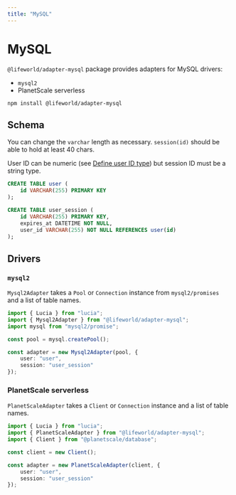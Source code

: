 ```yaml
---
title: "MySQL"
---
```


# MySQL

`@lifeworld/adapter-mysql` package provides adapters for MySQL drivers:

-   `mysql2`
-   PlanetScale serverless

```
npm install @lifeworld/adapter-mysql
```

## Schema

You can change the `varchar` length as necessary. `session(id)` should be able to hold at least 40 chars.

User ID can be numeric (see [Define user ID type](/basics/users#define-user-id-type)) but session ID must be a string type.

```sql
CREATE TABLE user (
    id VARCHAR(255) PRIMARY KEY
);

CREATE TABLE user_session (
    id VARCHAR(255) PRIMARY KEY,
    expires_at DATETIME NOT NULL,
    user_id VARCHAR(255) NOT NULL REFERENCES user(id)
);
```

## Drivers

### `mysql2`

`Mysql2Adapter` takes a `Pool` or `Connection` instance from `mysql2/promises` and a list of table names.

```ts
import { Lucia } from "lucia";
import { Mysql2Adapter } from "@lifeworld/adapter-mysql";
import mysql from "mysql2/promise";

const pool = mysql.createPool();

const adapter = new Mysql2Adapter(pool, {
	user: "user",
	session: "user_session"
});
```

### PlanetScale serverless

`PlanetScaleAdapter` takes a `Client` or `Connection` instance and a list of table names.

```ts
import { Lucia } from "lucia";
import { PlanetScaleAdapter } from "@lifeworld/adapter-mysql";
import { Client } from "@planetscale/database";

const client = new Client();

const adapter = new PlanetScaleAdapter(client, {
	user: "user",
	session: "user_session"
});
```
